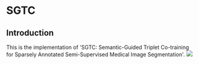 # SGTC
## Introduction
This is the implementation of 'SGTC: Semantic-Guided Triplet Co-training for Sparsely Annotated Semi-Supervised Medical Image Segmentation'.
![](https://github.com/xmeimeimei/SGTC/blob/main/images/pipeline-AAAI.jpg)

